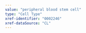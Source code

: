 ```yaml
---
value: "peripheral blood stem cell"
type: "Cell Type"
xref-identifier: "0002246"
xref-dataSource: "CL"
---
```

